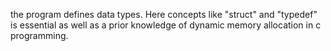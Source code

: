 the program defines data types. Here concepts like "struct" and "typedef" is essential as well as a prior knowledge of dynamic memory allocation in c programming.
